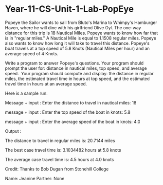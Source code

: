 # Year-11-CS-Unit-1-Lab-PopEye

Popeye the Sailor wants to sail from Bluto's Marina to Whimpy's Hamburger Haven, where he will dine with his girlfriend Olive Oyl. The one-way distance for this trip is 18 Nautical Miles. Popeye wants to know how far that is in "regular miles." A Nautical Mile is equal to 1.1508 regular miles. Popeye also wants to know how long it will take to travel this distance. Popeye's boat travels at a top speed of 5.8 Knots (Nautical Miles per hour) and an average speed of 4 Knots.

Write a program to answer Popeye's questions. Your program should prompt the user for: distance in nautical miles, top speed, and average speed. 
Your program should compute and display: the distance in regular miles, the estimated travel time in hours at top speed, and the estimated travel time in hours at an average speed.

Here is a sample run:

Message + input : Enter the distance to travel in nautical miles: 18

message + input : Enter the top speed of the boat in knots: 5.8

message + input : Enter the average speed of the boat in knots: 4.0

Output :

The distance to travel in regular miles is: 20.7144 miles

The best case travel time is: 3.1034482 hours at 5.8 knots

The average case travel time is: 4.5 hours at 4.0 knots

Credit: Thanks to Bob Dugan from Stonehill College


Name: Jeanine
Partner: None
